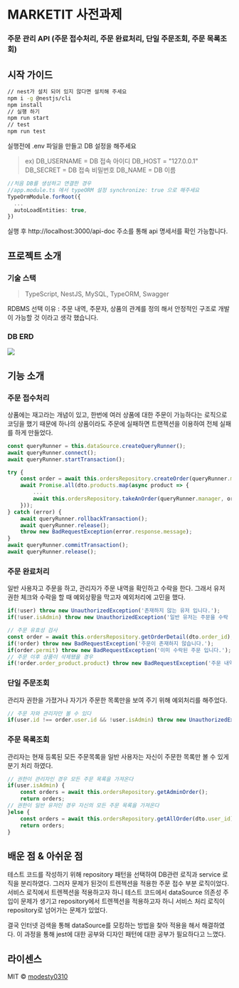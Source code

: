 # MARKETIT 사전과제 
### 주문 관리 API (주문 접수처리, 주문 완료처리, 단일 주문조회, 주문 목록조회)

## 시작 가이드
```bash
// nest가 설치 되어 있지 않다면 설치해 주세요
npm i -g @nestjs/cli
npm install
// 실행 하기
npm run start
// test
npm run test
```
실행전에 .env 파일을 만들고 DB 설정을 해주세요
> ex)
DB_USERNAME = DB 접속 아이디
DB_HOST = "127.0.0.1"
DB_SECRET = DB 접속 비밀번호
DB_NAME = DB 이름

```ts
//처음 DB를 생성하고 연결한 경우
//app.module.ts 에서 typeORM 설정 synchronize: true 으로 해주세요
TypeOrmModule.forRoot({
  ...
  autoLoadEntities: true,
})
```

실행 후 http://localhost:3000/api-doc 주소를 통해 api 명세서를 확인 가능합니다.
## 프로젝트 소개

### 기술 스택
> TypeScript, NestJS, MySQL, TypeORM, Swagger

RDBMS 선택 이유 : 주문 내역, 주문자, 상품의 관계를 정의 해서 안정적인 구조로 개발이 가능할 것 이라고 생각 했습니다.

### DB ERD
![](https://powerful-daegu.s3.ap-northeast-2.amazonaws.com/%E1%84%89%E1%85%B3%E1%84%8F%E1%85%B3%E1%84%85%E1%85%B5%E1%86%AB%E1%84%89%E1%85%A3%E1%86%BA+2023-06-01+%E1%84%8B%E1%85%A9%E1%84%92%E1%85%AE+5.56.14.png)
## 기능 소개
### 주문 접수처리
상품에는 재고라는 개념이 있고, 한번에 여러 상품에 대한 주문이 가능하다는 로직으로 코딩을 했기 때문에 하나의 상품이라도 주문에 실패하면 트랜젝션을 이용하여 전체 실패를 하게 만들었다.

```ts
const queryRunner = this.dataSource.createQueryRunner();
await queryRunner.connect();
await queryRunner.startTransaction();

try {
    const order = await this.ordersRepository.createOrder(queryRunner.manager, dto.user_id);
    await Promise.all(dto.products.map(async product => {   
        ...
        await this.ordersRepository.takeAnOrder(queryRunner.manager, order, findProduct, product.count);
    }));
} catch (error) {            
    await queryRunner.rollbackTransaction();
    await queryRunner.release();
    throw new BadRequestException(error.response.message);
}
await queryRunner.commitTransaction();
await queryRunner.release();
```
### 주문 완료처리
일반 사용자고 주문을 하고, 관리자가 주문 내역을 확인하고 수락을 한다. 그래서 유저 권한 체크와 수락을 할 때 예외상황을 막고자 예외처리에 고민을 했다.
```ts
if(!user) throw new UnauthorizedException('존재하지 않는 유저 입니다.');
if(!user.isAdmin) throw new UnauthorizedException('일반 유저는 주문을 수락 할 수 없습니다.');

// 주문 유효성 검사
const order = await this.ordersRepository.getOrderDetail(dto.order_id);
if(!order) throw new BadRequestException('주문이 존재하지 않습니다.');
if(order.permit) throw new BadRequestException('이미 수락된 주문 입니다.');
// 주문 이후 상품이 삭제됐을 경우
if(!order.order_product.product) throw new BadRequestException('주문 내역중 삭제된 상품이 있습니다.');
```

### 단일 주문조회
관리자 권한을 가졌거나 자기가 주문한 목록만을 보여 주기 위해 예외처리를 해주었다.

```ts
// 주문 자와 관리자만 볼 수 있다
if(user.id !== order.user.id && !user.isAdmin) throw new UnauthorizedException('권한이 없습니다.');
```


### 주문 목록조회
관리자는 현재 등록된 모든 주문목록을 일반 사용자는 자신이 주문한 목록만 볼 수 있게 분기 처리 하였다.

```ts
// 권한이 관리자인 경우 모든 주문 목록을 가져온다
if(user.isAdmin) {
    const orders = await this.ordersRepository.getAdminOrder();
    return orders;
// 권한이 일반 유저인 경우 자신의 모든 주문 목록을 가져온다
}else {
    const orders = await this.ordersRepository.getAllOrder(dto.user_id);
    return orders;
}
```
## 배운 점 & 아쉬운 점
테스트 코드를 작성하기 위해 repository 패턴을 선택하여 DB관련 로직과 service 로직을 분리하였다. 그러자 문제가 된것이 트렌젝션을 적용한 주문 접수 부분 로직이었다. 서비스 로직에서 트렌젝션을 적용하고자 하니 테스트 코드에서 dataSource 의존성 주입이 문제가 생기고 repository에서 트렌젝션을 적용하고자 하니 서비스 처리 로직이 repository로 넘어가는 문제가 있었다.

결국 인터넷 검색을 통해 dataSource를 모킹하는 방법을 찾아 적용을 해서 해결하였다. 이 과정을 통해 jest에 대한 공부와 디자인 패턴에 대한 공부가 필요하다고 느꼈다.


## 라이센스

MIT &copy; [modesty0310](mailto:segyeom.dev@gmail.com)
